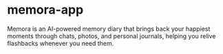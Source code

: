 # memora-app
Memora is an AI-powered memory diary that brings back your happiest moments through chats, photos, and personal journals, helping you relive flashbacks whenever you need them.
